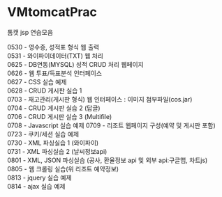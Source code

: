# VMtomcatPrac
톰캣 jsp 연습모음

0530 - 영수증, 성적표 형식 웹 출력  
0531 - 와이파이데이터(TXT) 웹 처리  
0625 - DB연동(MYSQL) 성적 CRUD 처리 웹페이지  
0626 - 웹 투표/득표분석 인터페이스  
0627 - CSS 실습 예제  
0628 - CRUD 게시판 실습 1  
0703 - 재고관리(게시판 형식) 웹 인터페이스 : 이미지 첨부파일(cos.jar)  
0704 - CRUD 게시판 실습 2 (답글)  
0706 - CRUD 게시판 실습 3 (Multifile)  
0708 - Javascript 실습 예제 
0709 - 리조트 웹페이지 구성(예약 및 게시판 포함)  
0723 - 쿠키/세션 실습 예제  
0730 - XML 파싱실습 1 (와이파이)  
0731 - XML 파싱실습 2 (날씨정보api)  
0801 - XML, JSON 파싱실습 (공사, 환율정보 api 및 외부 api:구글맵, 차트js)  
0805 - 웹 크롤링 실습(위 리조트 예약정보)  
0813 - jquery 실습 예제  
0814 - ajax 실습 예제  
